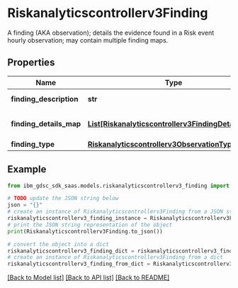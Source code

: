 # Riskanalyticscontrollerv3Finding

A finding (AKA observation); details the evidence found in a Risk event hourly observation; may contain multiple finding maps.

## Properties

Name | Type | Description | Notes
------------ | ------------- | ------------- | -------------
**finding_description** | **str** | Finding description. | [optional] 
**finding_details_map** | [**List[Riskanalyticscontrollerv3FindingDetailsMap]**](Riskanalyticscontrollerv3FindingDetailsMap.md) | Finding details - Optional. | [optional] 
**finding_type** | [**Riskanalyticscontrollerv3ObservationType**](Riskanalyticscontrollerv3ObservationType.md) |  | [optional] 

## Example

```python
from ibm_gdsc_sdk_saas.models.riskanalyticscontrollerv3_finding import Riskanalyticscontrollerv3Finding

# TODO update the JSON string below
json = "{}"
# create an instance of Riskanalyticscontrollerv3Finding from a JSON string
riskanalyticscontrollerv3_finding_instance = Riskanalyticscontrollerv3Finding.from_json(json)
# print the JSON string representation of the object
print(Riskanalyticscontrollerv3Finding.to_json())

# convert the object into a dict
riskanalyticscontrollerv3_finding_dict = riskanalyticscontrollerv3_finding_instance.to_dict()
# create an instance of Riskanalyticscontrollerv3Finding from a dict
riskanalyticscontrollerv3_finding_from_dict = Riskanalyticscontrollerv3Finding.from_dict(riskanalyticscontrollerv3_finding_dict)
```
[[Back to Model list]](../README.md#documentation-for-models) [[Back to API list]](../README.md#documentation-for-api-endpoints) [[Back to README]](../README.md)


